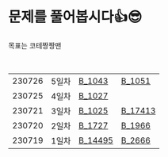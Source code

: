 # 문제를 풀어봅시다👍😎
목표는 코테짱짱맨

<br>
<table>
  <tr>
<td>230726</td><td>5일차</td><td><a href ="B_1043_2.java" > B_1043</a></td><td><a href ="B_1051.java" > B_1051</a></td>
  </tr>
  <tr>
<td>230725</td><td>4일차</td><td><a href ="B_1027.java" > B_1027</a></td><td></td>
  </tr><tr>
<td>230721</td><td>3일차</td><td><a href ="B_1025.java" > B_1025</a></td><td> <a href ="B_17413.java" > B_17413 </a> </td>
  </tr><tr>
<td>230720</td><td>2일차</td><td><a href ="B_1727.java" > B_1727 </a></td><td><a href ="B_1966.java" > B_1966</a></td>
  </tr><tr>
<td>230719</td><td>1일차</td><td><a href ="B_14495.java" > B_14495</a></td><td> <a href ="B_2666.java" > B_2666</a></td>
  </tr>
</table>


